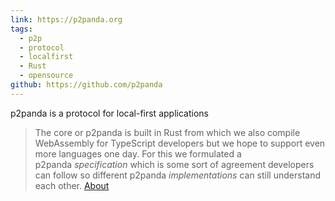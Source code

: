 ```yaml
---
link: https://p2panda.org
tags:
  - p2p
  - protocol
  - localfirst
  - Rust
  - opensource
github: https://github.com/p2panda
---
```

p2panda is a protocol for local-first applications

> The core or p2panda is built in Rust from which we also compile WebAssembly for TypeScript developers but we hope to support even more languages one day. For this we formulated a p2panda _specification_ which is some sort of agreement developers can follow so different p2panda _implementations_ can still understand each other.
> [About](https://p2panda.org/about/)

